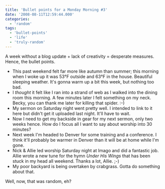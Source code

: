 ```yaml
---
title: 'Bullet points for a Monday Morning #3'
date: '2008-08-11T12:59:44.000'
categories:
  - 'random'
tags:
  - 'bullet-points'
  - 'life'
  - 'truly-random'
---
```


A week without a blog update + lack of creativity = desperate measures. Hence, the bullet points.

- This past weekend felt far more like autumn than summer; this morning when I woke up it was 53°F outside and 63°F in the house. Beautiful sleeping weather. It's gonna warm up a bit this week, but nothing too bad.
- I _thought_ it felt like I ran into a strand of web as I walked into the dining room this morning. A few minutes later I felt something on my neck. Becky, you can thank me later for killing that spider. :-)
- My sermon on Saturday night went pretty well. I intended to link to it here but didn't get it uploaded last night. It'll have to wait.
- Now I need to get my backside in gear for my next sermon, only two weeks hence. How do I focus all I want to say about worship into 30 minutes?
- Next week I'm headed to Denver for some training and a conference. I think it'll probably be warmer in Denver than it will be at home while I'm gone.
- Nick & Allie led worship Saturday night at Imago and did a fantastic job. Allie wrote a new tune for the hymn _Under His Wings_ that has been stuck in my head all weekend. Thanks a lot, Allie. ;-)
- My poor backyard is being overtaken by crabgrass. Gotta do something about that.

Well, now, that was random, eh?
